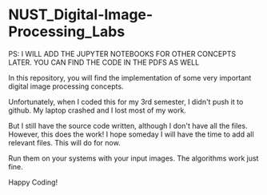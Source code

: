 # NUST_Digital-Image-Processing_Labs

PS: I WILL ADD THE JUPYTER NOTEBOOKS FOR OTHER CONCEPTS LATER. YOU CAN FIND THE CODE IN THE PDFS AS WELL

In this repository, you will find the implementation of some very important digital image processing concepts.

Unfortunately, when I coded this for my 3rd semester, I didn't push it to github. My laptop crashed and I lost most of my work. 

But I still have the source code written, although I don't have all the files. However, this does the work! I hope someday I will have the time to add all relevant files. This will do for now.

Run them on your systems with your input images. The algorithms work just fine.

Happy Coding!
